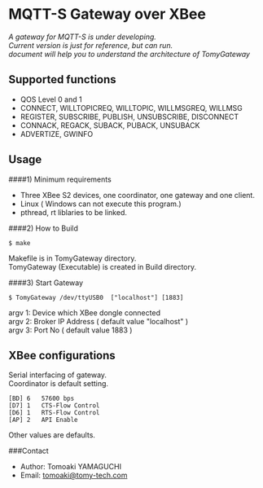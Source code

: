 MQTT-S Gateway over XBee 
======
  _A gateway for MQTT-S  is under developing._    
  _Current version is just for reference, but can run._  
  _document will help you to understand the architecture of TomyGateway_

Supported functions
-------------------

*  QOS Level 0 and 1
*  CONNECT, WILLTOPICREQ, WILLTOPIC, WILLMSGREQ, WILLMSG
*  REGISTER, SUBSCRIBE, PUBLISH, UNSUBSCRIBE, DISCONNECT 
*  CONNACK, REGACK, SUBACK, PUBACK, UNSUBACK
*  ADVERTIZE, GWINFO 

Usage
------
####1) Minimum requirements
*  Three XBee S2 devices,  one coordinator, one gateway and one client.
*  Linux  ( Windows can not execute this program.)
*  pthread, rt liblaries to be linked.

####2) How to Build

    $ make
    
  Makefile is in TomyGateway directory.  
  TomyGateway (Executable) is created in Build directory.
    
####3)  Start Gateway  
    
    $ TomyGateway /dev/ttyUSB0  ["localhost"] [1883]
    
  argv 1: Device which XBee dongle connected  
  argv 2: Broker IP Address ( default value "localhost" )  
  argv 3: Port No  ( default value 1883 )  
         
XBee configurations
----------------------
  Serial interfacing  of gateway.  
  Coordinator is default setting.
  
    [BD] 6   57600 bps
    [D7] 1   CTS-Flow Control
    [D6] 1   RTS-Flow Control
    [AP] 2   API Enable

  Other values are defaults.
  
  
  
  
  
###Contact


* Author:    Tomoaki YAMAGUCHI
* Email:     tomoaki@tomy-tech.com

